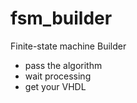 fsm_builder
===========

Finite-state machine Builder

  - pass the algorithm
  - wait processing
  - get your VHDL
